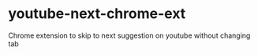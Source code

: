 # youtube-next-chrome-ext
Chrome extension to skip to next suggestion on youtube without changing tab
